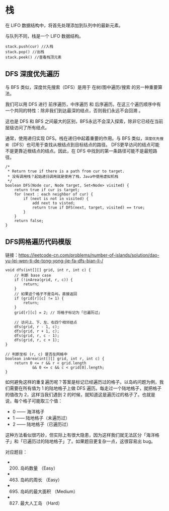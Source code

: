 # 栈

在 LIFO 数据结构中，将首先处理添加到队列中的最新元素。

与队列不同，栈是一个 LIFO 数据结构。

    stack.push(cur) //入栈
    stack.pop() //出栈
    stack.peek() //查看栈顶元素
    
    
## DFS 深度优先遍历
    
与 BFS 类似，深度优先搜索（DFS）是用于 在树/图中遍历/搜索 的另一种重要算法。

我们可以用 DFS 进行 前序遍历，中序遍历 和 后序遍历。在这三个遍历顺序中有一个共同的特性：除非我们到达最深的结点，否则我们永远不会回溯 。

这也是 DFS 和 BFS 之间最大的区别，BFS永远不会深入探索，除非它已经在当前层级访问了所有结点。

通常，使用递归实现 DFS。栈在递归中起着重要的作用。与 BFS 类似，`深度优先搜索`（DFS）也可用于查找从根结点到目标结点的路径。
DFS更早访问的结点可能不是更靠近根结点的结点。因此，在 DFS 中找到的第一条路径可能不是最短路径。


    /*
     * Return true if there is a path from cur to target.
     * 没有调用栈？起始递归调用就是使用了栈，Java中使用虚拟机栈
     */
    boolean DFS(Node cur, Node target, Set<Node> visited) {
        return true if cur is target;
        for (next : each neighbor of cur) {
            if (next is not in visited) {
                add next to visted;
                return true if DFS(next, target, visited) == true;
            }
        }
        return false;
    }


## DFS网格遍历代码模版

链接：https://leetcode-cn.com/problems/number-of-islands/solution/dao-yu-lei-wen-ti-de-tong-yong-jie-fa-dfs-bian-li-/

    void dfs(int[][] grid, int r, int c) {
        // 判断 base case
        if (!inArea(grid, r, c)) {
            return;
        }
        // 如果这个格子不是岛屿，直接返回
        if (grid[r][c] != 1) {
            return;
        }
        grid[r][c] = 2; // 将格子标记为「已遍历过」
        
        // 访问上、下、左、右四个相邻结点
        dfs(grid, r - 1, c);
        dfs(grid, r + 1, c);
        dfs(grid, r, c - 1);
        dfs(grid, r, c + 1);
    }
    
    // 判断坐标 (r, c) 是否在网格中
    boolean inArea(int[][] grid, int r, int c) {
        return 0 <= r && r < grid.length 
                && 0 <= c && c < grid[0].length;
    }


如何避免这样的重复遍历呢？答案是标记已经遍历过的格子。以岛屿问题为例，我们需要在所有值为 1 的陆地格子上做 DFS 遍历。每走过一个陆地格子，就把格子的值改为 2，这样当我们遇到 2 的时候，就知道这是遍历过的格子了。也就是说，每个格子可能取三个值：

 - 0 —— 海洋格子
 - 1 —— 陆地格子（未遍历过）
 - 2 —— 陆地格子（已遍历过）

这种方法看似很巧妙，但实际上有很大隐患，因为这样我们就无法区分「海洋格子」和「已遍历过的陆地格子」了。如果题目更复杂一点，这很容易出 bug。

对应题目：

 - 200. 岛屿数量 （Easy）
 - 463. 岛屿的周长 （Easy）
 - 695. 岛屿的最大面积 （Medium）
 - 827. 最大人工岛 （Hard）